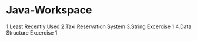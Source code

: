 # Java-Workspace


1.Least Recently Used
2.Taxi Reservation System
3.String Excercise 1
4.Data Structure Excercise 1

